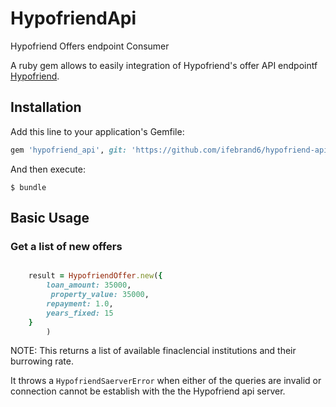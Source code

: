 # HypofriendApi
Hypofriend Offers endpoint Consumer


A ruby gem allows  to easily integration of Hypofriend's offer API endpointf [Hypofriend](https://hypofriend.de/en).  


## Installation

Add this line to your application's Gemfile:

```ruby
gem 'hypofriend_api', git: 'https://github.com/ifebrand6/hypofriend-api'

```

And then execute:

    $ bundle

## Basic Usage

### Get a list of new offers

```ruby

	result = HypofriendOffer.new({
        loan_amount: 35000,
         property_value: 35000,
        repayment: 1.0,
        years_fixed: 15
    }
		)

```
NOTE: This returns a list of available finaclencial institutions and their burrowing  rate.

It throws a `HypofriendSaerverError` when either of the queries  are invalid or connection cannot be establish with the the Hypofriend api server.
```'